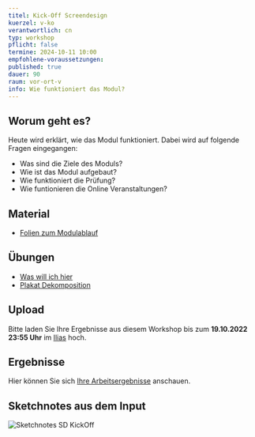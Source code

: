 ```yaml
---
titel: Kick-Off Screendesign
kuerzel: v-ko
verantwortlich: cn
typ: workshop
pflicht: false
termine: 2024-10-11 10:00
empfohlene-voraussetzungen: 
published: true
dauer: 90
raum: vor-ort-v
info: Wie funktioniert das Modul?
---
```



## Worum geht es?

Heute wird erklärt, wie das Modul funktioniert. Dabei wird auf folgende Fragen eingegangen:
- Was sind die Ziele des Moduls?
- Wie ist das Modul aufgebaut?
- Wie funktioniert die Prüfung?
- Wie funtionieren die Online Veranstaltungen?


## Material
* [Folien zum Modulablauf](https://cnoss.github.io/slides/presentations/screendesign/about-screendesign/)


## Übungen
* [Was will ich hier](https://th-koeln.github.io/mi-bachelor-screendesign/assignments/kick-off-was-will-ich-hier/)
* [Plakat Dekomposition](https://th-koeln.github.io/mi-bachelor-screendesign/assignments/kick-off-plakat-dekomposition/)


## Upload

Bitte laden Sie Ihre Ergebnisse aus diesem Workshop bis zum **19.10.2022 23:55 Uhr** im [Ilias](https://ilias.th-koeln.de/ilias.php?baseClass=ilExerciseHandlerGUI&ref_id=2526402&cmd=showOverview) hoch.

## Ergebnisse

Hier können Sie sich [Ihre Arbeitsergebnisse](https://th-koeln.sciebo.de/s/vlNJIMhD9Fc6a7J) anschauen.

## Sketchnotes aus dem Input
![Sketchnotes SD KickOff](../../images/recordings/sd-session-01.jpg "Sketchnotes SD KickOff")